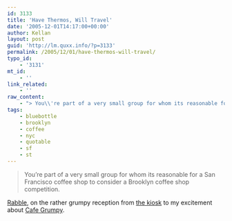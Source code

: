 ```yaml
---
id: 3133
title: 'Have Thermos, Will Travel'
date: '2005-12-01T14:17:00+00:00'
author: Kellan
layout: post
guid: 'http://lm.quxx.info/?p=3133'
permalink: /2005/12/01/have-thermos-will-travel/
typo_id:
    - '3131'
mt_id:
    - ''
link_related:
    - ''
raw_content:
    - "> You\\'re part of a very small group for whom its reasonable for a San Francisco coffee shop to consider a Brooklyn coffee shop competition.\r\n\r\n[Rabble](http://anarchogeek.com), on the rather grumpy reception from [the kiosk](http://www.flickr.com/photos/dogmilque/sets/859715/) to my excitement about [Cafe Grumpy](http://cafegrumpy.com/)."
tags:
    - bluebottle
    - brooklyn
    - coffee
    - nyc
    - quotable
    - sf
    - st
---
```


> You’re part of a very small group for whom its reasonable for a San Francisco coffee shop to consider a Brooklyn coffee shop competition.

[Rabble](http://anarchogeek.com), on the rather grumpy reception from [the kiosk](http://www.flickr.com/photos/dogmilque/sets/859715/) to my excitement about [Cafe Grumpy](http://cafegrumpy.com/).